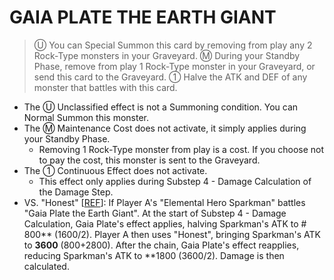 
# GAIA PLATE THE EARTH GIANT  
> Ⓤ You can Special Summon this card by removing from play any 2 Rock-Type monsters in your Graveyard. Ⓜ During your Standby Phase, remove from play 1 Rock-Type monster in your Graveyard, or send this card to the Graveyard. ① Halve the ATK and DEF of any monster that battles with this card.

*   The Ⓤ Unclassified effect is not a Summoning condition. You can Normal Summon this monster.
*   The Ⓜ Maintenance Cost does not activate, it simply applies during your Standby Phase.
    *   Removing 1 Rock-Type monster from play is a cost. If you choose not to pay the cost, this monster is sent to the Graveyard.
*   The ① Continuous Effect does not activate.
    *   This effect only applies during Substep 4 - Damage Calculation of the Damage Step.
*   VS. "Honest" \[[REF](https://www.pojo.biz/board/showthread.php?t=1070502)\]: If Player A's "Elemental Hero Sparkman" battles "Gaia Plate the Earth Giant". At the start of Substep 4 - Damage Calculation, Gaia Plate's effect applies, halving Sparkman's ATK to # 800** (1600/2). Player A then uses "Honest", bringing Sparkman's ATK to **3600** (800+2800). After the chain, Gaia Plate's effect reapplies, reducing Sparkman's ATK to **1800 (3600/2). Damage is then calculated.

  